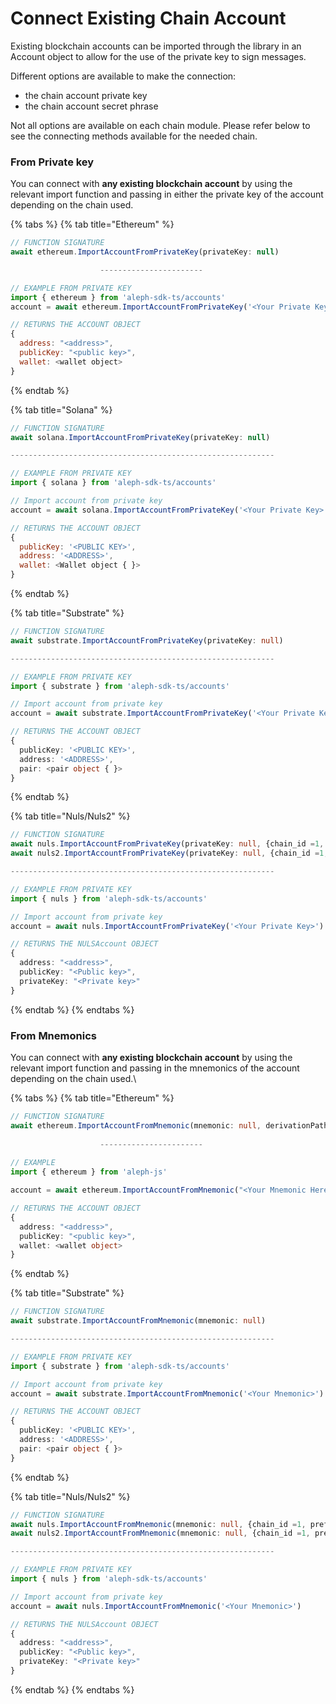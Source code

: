 # Connect Existing Chain Account

Existing blockchain accounts can be imported through the library in an Account object to allow for the use of the private key to sign messages.&#x20;

Different options are available to make the connection:&#x20;

* the chain account private key&#x20;
* the chain account secret phrase

Not all options are available on each chain module. Please refer below to see the connecting methods available for the needed chain.

### From Private key

You can connect with **any existing blockchain account** by using the relevant import function and passing in either the private key of the account depending on the chain used.

{% tabs %}
{% tab title="Ethereum" %}
```javascript
// FUNCTION SIGNATURE
await ethereum.ImportAccountFromPrivateKey(privateKey: null)

                    -----------------------

// EXAMPLE FROM PRIVATE KEY
import { ethereum } from 'aleph-sdk-ts/accounts'
account = await ethereum.ImportAccountFromPrivateKey('<Your Private Key Here>')

// RETURNS THE ACCOUNT OBJECT
{
  address: "<address>", 
  publicKey: "<public key>",
  wallet: <wallet object>
}
```
{% endtab %}

{% tab title="Solana" %}
```javascript
// FUNCTION SIGNATURE
await solana.ImportAccountFromPrivateKey(privateKey: null)

-----------------------------------------------------------

// EXAMPLE FROM PRIVATE KEY
import { solana } from 'aleph-sdk-ts/accounts'

// Import account from private key
account = await solana.ImportAccountFromPrivateKey('<Your Private Key>')

// RETURNS THE ACCOUNT OBJECT
{
  publicKey: '<PUBLIC KEY>',
  address: '<ADDRESS>',
  wallet: <Wallet object { }>
}
```
{% endtab %}

{% tab title="Substrate" %}
```typescript
// FUNCTION SIGNATURE
await substrate.ImportAccountFromPrivateKey(privateKey: null)

-----------------------------------------------------------

// EXAMPLE FROM PRIVATE KEY
import { substrate } from 'aleph-sdk-ts/accounts'

// Import account from private key
account = await substrate.ImportAccountFromPrivateKey('<Your Private Key>')

// RETURNS THE ACCOUNT OBJECT
{
  publicKey: '<PUBLIC KEY>',
  address: '<ADDRESS>',
  pair: <pair object { }>
}
```
{% endtab %}

{% tab title="Nuls/Nuls2" %}
```typescript
// FUNCTION SIGNATURE
await nuls.ImportAccountFromPrivateKey(privateKey: null, {chain_id =1, prefix=1})
await nuls2.ImportAccountFromPrivateKey(privateKey: null, {chain_id =1, prefix="NULS"})

-----------------------------------------------------------

// EXAMPLE FROM PRIVATE KEY
import { nuls } from 'aleph-sdk-ts/accounts'

// Import account from private key
account = await nuls.ImportAccountFromPrivateKey('<Your Private Key>')

// RETURNS THE NULSAccount OBJECT
{
  address: "<address>",
  publicKey: "<Public key>",
  privateKey: "<Private key>"
}
```
{% endtab %}
{% endtabs %}

### From Mnemonics

You can connect with **any existing blockchain account** by using the relevant import function and passing in the mnemonics of the account depending on the chain used.\


{% tabs %}
{% tab title="Ethereum" %}
```typescript
// FUNCTION SIGNATURE
await ethereum.ImportAccountFromMnemonic(mnemonic: null, derivationPath: "m/44'/60'/0'/0/0")
                    
                    -----------------------
                    
// EXAMPLE
import { ethereum } from 'aleph-js'

account = await ethereum.ImportAccountFromMnemonic("<Your Mnemonic Here>")

// RETURNS THE ACCOUNT OBJECT
{
  address: "<address>", 
  publicKey: "<public key>",
  wallet: <wallet object>
}

```
{% endtab %}

{% tab title="Substrate" %}
```typescript
// FUNCTION SIGNATURE
await substrate.ImportAccountFromMnemonic(mnemonic: null)

-----------------------------------------------------------

// EXAMPLE FROM PRIVATE KEY
import { substrate } from 'aleph-sdk-ts/accounts'

// Import account from private key
account = await substrate.ImportAccountFromMnemonic('<Your Mnemonic>')

// RETURNS THE ACCOUNT OBJECT
{
  publicKey: '<PUBLIC KEY>',
  address: '<ADDRESS>',
  pair: <pair object { }>
}
```
{% endtab %}

{% tab title="Nuls/Nuls2" %}
```typescript
// FUNCTION SIGNATURE
await nuls.ImportAccountFromMnemonic(mnemonic: null, {chain_id =1, prefix=1})
await nuls2.ImportAccountFromMnemonic(mnemonic: null, {chain_id =1, prefix="NULS"})

-----------------------------------------------------------

// EXAMPLE FROM PRIVATE KEY
import { nuls } from 'aleph-sdk-ts/accounts'

// Import account from private key
account = await nuls.ImportAccountFromMnemonic('<Your Mnemonic>')

// RETURNS THE NULSAccount OBJECT
{
  address: "<address>",
  publicKey: "<Public key>",
  privateKey: "<Private key>"
}
```
{% endtab %}
{% endtabs %}
